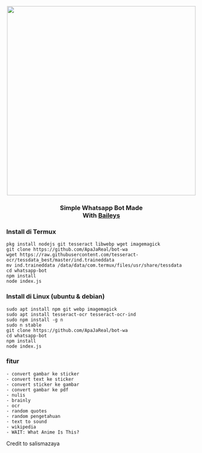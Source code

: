 <p align="center">
  <img src="https://i.postimg.cc/4Zz0WjN0/IMG-20210202-071517-319.jpg" width=500/>
</p>

<div align="center"><h3>Simple Whatsapp Bot Made <br>With <a href="https://github.com/adiwajshing/Baileys">Baileys</a></h3></div> 

### Install di Termux
````
pkg install nodejs git tesseract libwebp wget imagemagick
git clone https://github.com/ApaJaReal/bot-wa
wget https://raw.githubusercontent.com/tesseract-ocr/tessdata_best/master/ind.traineddata
mv ind.traineddata /data/data/com.termux/files/usr/share/tessdata 
cd whatsapp-bot
npm install
node index.js
````

### Install di Linux (ubuntu & debian)
```
sudo apt install npm git webp imagemagick
sudo apt install tesseract-ocr tesseract-ocr-ind
sudo npm install -g n
sudo n stable
git clone https://github.com/ApaJaReal/bot-wa
cd whatsapp-bot
npm install
node index.js
```

### fitur
```
- convert gambar ke sticker
- convert text ke sticker
- convert sticker ke gambar
- convert gambar ke pdf
- nulis
- brainly
- ocr
- random quotes
- random pengetahuan
- text to sound
- wikipedia
- WAIT: What Anime Is This?
```


Credit to salismazaya
